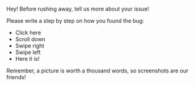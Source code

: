 Hey! Before rushing away, tell us more about your issue!

Please write a step by step on how you found the bug:
- Click here
- Scroll down
- Swipe right
- Swipe left
- Here it is!

Remember, a picture is worth a thousand words, so screenshots are our friends!
